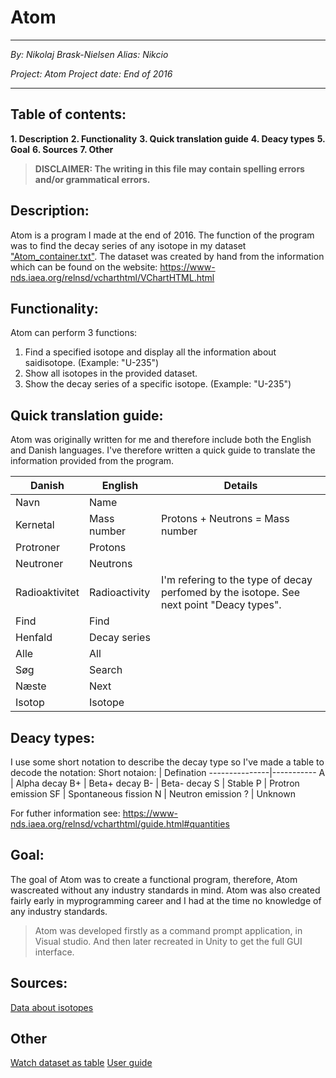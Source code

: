 # Atom

---
*By: Nikolaj Brask-Nielsen*
*Alias: Nikcio*

*Project: Atom*
*Project date: End of 2016*

***

## Table of contents:
**1. Description**
**2. Functionality**
**3. Quick translation guide**
**4. Deacy types**
**5. Goal**
**6. Sources**
**7. Other**

>**DISCLAIMER: The writing in this file may contain spelling errors and/or grammatical errors.**

## Description:
Atom is a program I made at the end of 2016. The function of the program was to find the decay series of any isotope in my dataset ["Atom_container.txt"](../Atom/Source%20Code/Command%20prompt%20Scripts/Atom_container.txt). The dataset was created by hand from the information which can be found on the website: https://www-nds.iaea.org/relnsd/vcharthtml/VChartHTML.html

## Functionality:
Atom can perform 3 functions:

1. Find a specified isotope and display all the information about saidisotope. (Example: "U-235")
2. Show all isotopes in the provided dataset.
3. Show the decay series of a specific isotope. (Example: "U-235")

## Quick translation guide:
Atom was originally written for me and therefore include both the English and Danish languages. 
I've therefore written a quick guide to translate the information provided from the program.

Danish | English | Details
-------|---------|------
Navn | Name
Kernetal | Mass number | Protons + Neutrons = Mass number
Protroner | Protons
Neutroner | Neutrons
Radioaktivitet | Radioactivity | I'm refering to the type of decay perfomed by the isotope. See next point "Deacy types".
Find | Find
Henfald | Decay series
Alle | All
Søg | Search
Næste | Next
Isotop | Isotope

## Deacy types:
I use some short notation to describe the decay type so I've made a table to decode the notation:
Short notaion: | Defination
---------------|-----------
A | Alpha decay
B+ | Beta+ decay
B- | Beta- decay
S | Stable
P | Protron emission
SF | Spontaneous fission
N | Neutron emission
? | Unknown

For futher information see: https://www-nds.iaea.org/relnsd/vcharthtml/guide.html#quantities

## Goal:
The goal of Atom was to create a functional program, therefore,  Atom wascreated without any 
industry standards in mind. Atom was also created fairly early in myprogramming career and I 
had at the time no knowledge of any industry standards.

>Atom was developed firstly as a command prompt application, in Visual studio. 
And then later recreated in Unity to get the full GUI interface.

## Sources:
[Data about isotopes](https://www-nds.iaea.org/relnsd/vcharthtml/VChartHTML.html)

## Other
[Watch dataset as table](../Atom/Atom_container.md)
[User guide](../Atom/User_Guide.md)